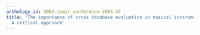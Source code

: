 ```yaml
---
anthology_id: 2003.ismir_conference-2003.47
title: 'The importance of cross database evaluation in musical instrument sound classification:
  A critical approach'
---
```

